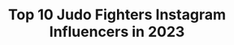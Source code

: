 ---
title: Top 10 Judo Fighters Instagram Influencers in 2023
description: >-
  Find top judo fighters Instagram influencers in 2023. Most popular hashtags: #judo #judobelarusteam #ippongear #kukoljteam.
platform: Instagram
hits: 3
text_top: Analyze the most popular Instagram influencers on inBeat.
text_bottom: inBeat holds 3 Instagram influencers like this for you to connect with.
profiles:
  - username: "ismailbelgaid"
    fullname: >-
      Ismail 'SOSA' Belgaid
    bio: >-
      Africain Champion U21 World Arabe Champion U21 Judo fighter 90kg Moroccan National Team Next Models - NYC/LONDON/PARIS Agent: Gaspard@nextmodels.com
    location: "France"
    followers: 15934
    engagement: 1021
    commentsToLikes: 0.024921
    id: ck5zrnjxuwx050i14zyc93qzf
    verified: false
    hashtags: "#sale, #brentchua"
  - username: "mikita_sviryd"
    fullname: >-
      MIKITA SVIRYD
    bio: >-
      🥋 Belarusian Judo Fighter -100kg 🇪🇺 Vice European Champion U23🥈🥈 🌏 World&Europe U21🥉🥉🥉 🏆 Grand Prix🥈🥉 🌐 European Open🥇🥉🥉 💎 Sponsor @ippongear_official
    location: "Russia"
    followers: 10360
    engagement: 878
    commentsToLikes: 0.021468
    id: ckap6ypvohx4m0i78s3kdj27r
    verified: false
    hashtags: "#judoka, #teamby, #ippongear, #judoinside"
  - username: "aleksandar.kukolj"
    fullname: >-
      Aleksandar Kukolj ®
    bio: >-
      🇷🇸Judo fighter -90kg European Champion 🏆 2017 World Ranking #1 Co-owner of @sportska.sala.vin 💊Pansport 🥋GreenHill 🏥MasterPhysical 👔Rancco 👞HIROshoes
    location: "France"
    followers: 12407
    engagement: 862
    commentsToLikes: 0.007974
    id: ckap9fwu2sifn0i784aevaycc
    verified: true
    hashtags: "#aleksandarkukolj, #judo, #kukoljteam, #with"
---